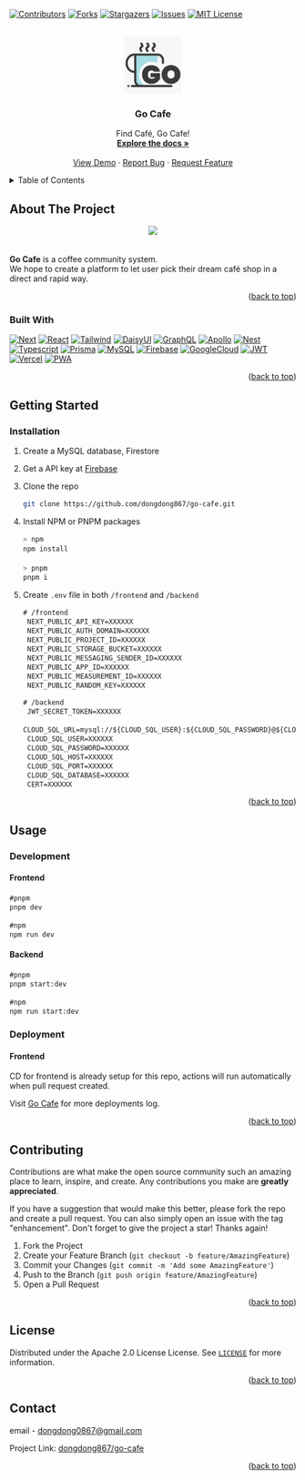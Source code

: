 <a name="readme-top"></a>

[![Contributors][contributors-shield]][contributors-url]
[![Forks][forks-shield]][forks-url]
[![Stargazers][stars-shield]][stars-url]
[![Issues][issues-shield]][issues-url]
[![MIT License][license-shield]][license-url]

<!-- PROJECT LOGO -->
<br />
<div align="center">
  <a href="https://github.com/dongdong867/go-cafe">
    <img src="public/logo.png" alt="Logo" width="100" height="100">
  </a>

<h3 align="center">Go Cafe</h3>

  <p align="center">
    Find Café, Go Cafe!
    <br />
    <a href="https://github.com/dongdong867/go-cafe"><strong>Explore the docs »</strong></a>
    <br />
    <br />
    <a href="https://github.com/dongdong867/go-cafe">View Demo</a>
    ·
    <a href="https://github.com/dongdong867/go-cafe/issues">Report Bug</a>
    ·
    <a href="https://github.com/dongdong867/go-cafe/issues">Request Feature</a>
  </p>
</div>

<!-- TABLE OF CONTENTS -->
<details>
  <summary>Table of Contents</summary>
  <ol>
    <li>
      <a href="#about-the-project">About The Project</a>
      <ul>
        <li><a href="#built-with">Built With</a></li>
      </ul>
    </li>
    <li>
      <a href="#getting-started">Getting Started</a>
      <ul>
        <li><a href="#prerequisites">Prerequisites</a></li>
        <li><a href="#installation">Installation</a></li>
      </ul>
    </li>
    <li><a href="#usage">Usage</a></li>
    <li><a href="#contributing">Contributing</a></li>
    <li><a href="#license">License</a></li>
    <li><a href="#contact">Contact</a></li>
  </ol>
</details>

<!-- ABOUT THE PROJECT -->
## About The Project

<div align="center">
  <a href="https://gocafe.vercel.app"><img src="public/home.png" width=300 /></a>
</div>

</br>

**Go Cafe** is a coffee community system. \
We hope to create a platform to let user pick their dream café shop in a direct and rapid way.

<p align="right">(<a href="#readme-top">back to top</a>)</p>

### Built With

[![Next][Next.js]][Next-url]
[![React][React.js]][React-url]
[![Tailwind][TailwindCSS]][Tailwind-url]
[![DaisyUI][DaisyUI]][Daisy-url]
[![GraphQL][GraphQL]][GraphQL-url]
[![Apollo][Apollo]][Apollo-url]
[![Nest][Nest.js]][Nest-url]
[![Typescript][Typescript]][Typescript-url]
[![Prisma][Prisma]][Prisma-url]
[![MySQL][MySQL]][MySQL-url]
[![Firebase][Firebase]][Firebase-url]
[![GoogleCloud][GoogleCloud]][GoogleCloud-url]
[![JWT][JWT]][JWT-url]
[![Vercel][Vercel]][Vercel-url]
[![PWA][PWA]][PWA-url]

<p align="right">(<a href="#readme-top">back to top</a>)</p>

<!-- GETTING STARTED -->
## Getting Started

### Installation

1. Create a MySQL database, Firestore
2. Get a API key at [Firebase](https://consle.firebase.google.com)
3. Clone the repo

   ```sh
   git clone https://github.com/dongdong867/go-cafe.git
   ```

4. Install NPM or PNPM packages

   ```sh
   > npm
   npm install

   > pnpm
   pnpm i
   ```

5. Create `.env` file in both `/frontend` and `/backend`

   ```properties
   # /frontend
    NEXT_PUBLIC_API_KEY=XXXXXX
    NEXT_PUBLIC_AUTH_DOMAIN=XXXXXX
    NEXT_PUBLIC_PROJECT_ID=XXXXXX
    NEXT_PUBLIC_STORAGE_BUCKET=XXXXXX
    NEXT_PUBLIC_MESSAGING_SENDER_ID=XXXXXX
    NEXT_PUBLIC_APP_ID=XXXXXX
    NEXT_PUBLIC_MEASUREMENT_ID=XXXXXX
    NEXT_PUBLIC_RANDOM_KEY=XXXXXX
   ```

   ```properties
   # /backend
    JWT_SECRET_TOKEN=XXXXXX
    CLOUD_SQL_URL=mysql://${CLOUD_SQL_USER}:${CLOUD_SQL_PASSWORD}@${CLOUD_SQL_HOST}:${CLOUD_SQL_PORT}/${CLOUD_SQL_DATABASE}
    CLOUD_SQL_USER=XXXXXX
    CLOUD_SQL_PASSWORD=XXXXXX
    CLOUD_SQL_HOST=XXXXXX
    CLOUD_SQL_PORT=XXXXXX
    CLOUD_SQL_DATABASE=XXXXXX
    CERT=XXXXXX
   ```

<p align="right">(<a href="#readme-top">back to top</a>)</p>

<!-- USAGE EXAMPLES -->
## Usage

### Development

#### Frontend

```shell
#pnpm
pnpm dev

#npm
npm run dev
```

#### Backend

```shell
#pnpm
pnpm start:dev

#npm
npm run start:dev
```

### Deployment

#### Frontend

CD for frontend is already setup for this repo, actions will run automatically when pull request created.

Visit [Go Cafe](https://vercel.com/dongdong867/go-cafe) for more deployments log.

<p align="right">(<a href="#readme-top">back to top</a>)</p>

<!-- CONTRIBUTING -->
## Contributing

Contributions are what make the open source community such an amazing place to learn, inspire, and create. Any contributions you make are **greatly appreciated**.

If you have a suggestion that would make this better, please fork the repo and create a pull request. You can also simply open an issue with the tag "enhancement".
Don't forget to give the project a star! Thanks again!

1. Fork the Project
2. Create your Feature Branch (`git checkout -b feature/AmazingFeature`)
3. Commit your Changes (`git commit -m 'Add some AmazingFeature'`)
4. Push to the Branch (`git push origin feature/AmazingFeature`)
5. Open a Pull Request

<p align="right">(<a href="#readme-top">back to top</a>)</p>

<!-- LICENSE -->
## License

Distributed under the Apache 2.0 License License. See [`LICENSE`](/LICENSE) for more information.

<p align="right">(<a href="#readme-top">back to top</a>)</p>

<!-- CONTACT -->
## Contact

email - <dongdong0867@gmail.com>

Project Link: [dongdong867/go-cafe](https://github.com/dongdong867/go-cafe)

<p align="right">(<a href="#readme-top">back to top</a>)</p>

<!-- MARKDOWN LINKS & IMAGES -->
<!-- https://www.markdownguide.org/basic-syntax/#reference-style-links -->
[contributors-shield]: https://img.shields.io/github/contributors/dongdong867/go-cafe.svg?style=for-the-badge
[contributors-url]: https://github.com/dongdong867/go-cafe/graphs/contributors
[forks-shield]: https://img.shields.io/github/forks/dongdong867/go-cafe.svg?style=for-the-badge
[forks-url]: https://github.com/dongdong867/go-cafe/network/members
[stars-shield]: https://img.shields.io/github/stars/dongdong867/go-cafe.svg?style=for-the-badge
[stars-url]: https://github.com/dongdong867/go-cafe/stargazers
[issues-shield]: https://img.shields.io/github/issues/dongdong867/go-cafe.svg?style=for-the-badge
[issues-url]: https://github.com/dongdong867/go-cafe/issues
[license-shield]: https://img.shields.io/github/license/dongdong867/go-cafe.svg?style=for-the-badge
[license-url]: https://github.com/dongdong867/go-cafe/blob/master/LICENSE.txt
[Next.js]: https://img.shields.io/badge/next.js-000000?style=for-the-badge&logo=nextdotjs&logoColor=white
[Next-url]: https://nextjs.org/
[React.js]: https://img.shields.io/badge/ReactJS-20232A?style=for-the-badge&logo=react&logoColor=61DAFB
[React-url]: https://reactjs.org/
[TailwindCSS]:https://img.shields.io/badge/Tailwind_CSS-38B2AC?style=for-the-badge&logo=tailwind-css&logoColor=white
[Tailwind-url]: https://tailwindcss.com
[DaisyUI]: https://img.shields.io/badge/DaisyUI-4f14ee?style=for-the-badge&logo=daisyui&logoColor=white
[Daisy-url]: https://daisyui.com
[GraphQL]: https://img.shields.io/badge/GraphQL-e10098?style=for-the-badge&logo=graphql&logoColor=white
[GraphQL-url]: https://graphql.org
[Apollo]: https://img.shields.io/badge/Apollo-1c223e?style=for-the-badge&logo=apollographql&logoColor=white
[Apollo-url]: https://apollographql.com
[Nest.js]: https://img.shields.io/badge/Nest.js-DD0031?style=for-the-badge&logo=nestjs&logoColor=white
[Nest-url]: https://nestjs.com
[Typescript]: https://img.shields.io/badge/TypeScript-007ACC?style=for-the-badge&logo=typescript&logoColor=white
[Typescript-url]: https://www.typescriptlang.org
[Prisma]: https://img.shields.io/badge/Prisma-1b202b?style=for-the-badge&logo=Prisma&logoColor=white
[Prisma-url]: https://prisma.io
[MySQL]: https://img.shields.io/badge/MySQL-32738c?style=for-the-badge&logo=mysql&logoColor=white
[MySQL-url]: https://mysql.com
[Firebase]: https://img.shields.io/badge/Firebase-e3a71e?style=for-the-badge&logo=Firebase&logoColor=white
[Firebase-url]: https://firebase.com
[GoogleCloud]: https://img.shields.io/badge/Google_Cloud-4285F4?style=for-the-badge&logo=google-cloud&logoColor=white
[GoogleCloud-url]: https://cloud.google.com
[JWT]: https://img.shields.io/badge/JWT-000000?style=for-the-badge&logo=json-web-tokens&logoColor=pink
[JWT-url]: https://jwt.io
[Vercel]:https://img.shields.io/badge/Vercel-000000?style=for-the-badge&logo=vercel&logoColor=white
[Vercel-url]: https://vercel.com
[PWA]: https://img.shields.io/badge/PWA-000000?style=for-the-badge&logo=pwa&logoColor=white
[PWA-url]: https://web.dev/progressive-web-apps/
